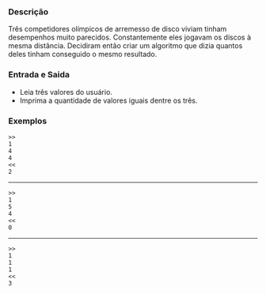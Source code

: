 ### Descrição

Três competidores olímpicos de arremesso de disco viviam tinham desempenhos muito parecidos. Constantemente eles jogavam os discos à mesma distância. Decidiram então criar um algoritmo que dizia quantos deles tinham conseguido o mesmo resultado.

### Entrada e Saida

* Leia três valores do usuário.
* Imprima a quantidade de valores iguais dentre os três.

### Exemplos

    >>
    1
    4
    4
    <<
    2
---
    >>
    1
    5
    4
    <<
    0
---
    >>
    1
    1
    1
    <<
    3

